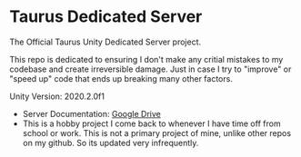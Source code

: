 # Taurus Dedicated Server
The Official Taurus Unity Dedicated Server project.

This repo is dedicated to ensuring I don't make any critial mistakes to my codebase and create irreversible damage.
Just in case I try to "improve" or "speed up" code that ends up breaking many other factors.

Unity Version: 2020.2.0f1

- Server Documentation: [Google Drive](https://docs.google.com/document/d/1qzBPc6fzdyAdYlj0ry61qEzGJ3_CK29WAku-2EEkYD4/edit?usp=sharing)
- This is a hobby project I come back to whenever I have time off from school or work. This is not a primary project of mine, unlike other repos on my github. So its updated very infrequently.

